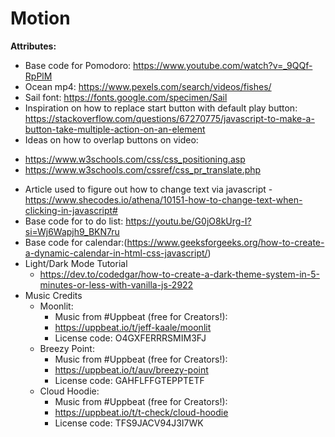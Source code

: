 # Motion

**Attributes:**

* Base code for Pomodoro: https://www.youtube.com/watch?v=_9QQf-RpPlM
* Ocean mp4: https://www.pexels.com/search/videos/fishes/
* Sail font: https://fonts.google.com/specimen/Sail
* Inspiration on how to replace start button with default play button: https://stackoverflow.com/questions/67270775/javascript-to-make-a-button-take-multiple-action-on-an-element
* Ideas on how to overlap buttons on video: 
- https://www.w3schools.com/css/css_positioning.asp
- https://www.w3schools.com/cssref/css_pr_translate.php
* Article used to figure out how to change text via javascript
  -https://www.shecodes.io/athena/10151-how-to-change-text-when-clicking-in-javascript#
* Base code for to do list: https://youtu.be/G0jO8kUrg-I?si=Wj6Wapjh9_BKN7ru
* Base code for calendar:(https://www.geeksforgeeks.org/how-to-create-a-dynamic-calendar-in-html-css-javascript/)
* Light/Dark Mode Tutorial
  * https://dev.to/codedgar/how-to-create-a-dark-theme-system-in-5-minutes-or-less-with-vanilla-js-2922
* Music Credits
  * Moonlit:
    * Music from #Uppbeat (free for Creators!):
    * https://uppbeat.io/t/jeff-kaale/moonlit
    * License code: O4GXFERRRSMIM3FJ
  * Breezy Point:
    * Music from #Uppbeat (free for Creators!):
    * https://uppbeat.io/t/auv/breezy-point
    * License code: GAHFLFFGTEPPTETF
  * Cloud Hoodie:
    * Music from #Uppbeat (free for Creators!):
    * https://uppbeat.io/t/t-check/cloud-hoodie
    * License code: TFS9JACV94J3I7WK
